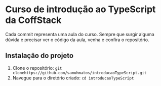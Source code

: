 # Curso de introdução ao TypeScript da CoffStack
Cada commit representa uma aula do curso.
Sempre que surgir alguma dúvida e precisar ver o código da aula, venha e confira o repositório.

## Instalação do projeto

1. Clone o repositório: `git clonehttps://github.com/samuhmatos/introducaoTypeScript.git`
2. Navegue para o diretório criado: `cd introducaoTypeScript`
